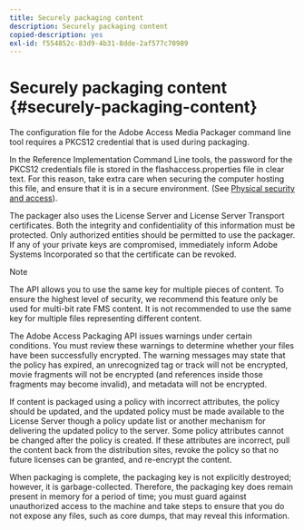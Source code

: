 ```yaml
---
title: Securely packaging content
description: Securely packaging content
copied-description: yes
exl-id: f554852c-83d9-4b31-8dde-2af577c70989
---
```

# Securely packaging content {#securely-packaging-content}

The configuration file for the Adobe Access Media Packager command line tool requires a PKCS12 credential that is used during packaging.

In the Reference Implementation Command Line tools, the password for the PKCS12 credentials file is stored in the flashaccess.properties file in clear text. For this reason, take extra care when securing the computer hosting this file, and ensure that it is in a secure environment. (See [Physical security and access](../../aaxs-secure-deployment-guidelines/physical-sec-and-access.md)).

The packager also uses the License Server and License Server Transport certificates. Both the integrity and confidentiality of this information must be protected. Only authorized entities should be permitted to use the packager. If any of your private keys are compromised, immediately inform Adobe Systems Incorporated so that the certificate can be revoked.

>[!NOTE]
>
>The API allows you to use the same key for multiple pieces of content. To ensure the highest level of security, we recommend this feature only be used for multi-bit rate FMS content. It is not recommended to use the same key for multiple files representing different content.

The Adobe Access Packaging API issues warnings under certain conditions. You must review these warnings to determine whether your files have been successfully encrypted. The warning messages may state that the policy has expired, an unrecognized tag or track will not be encrypted, movie fragments will not be encrypted (and references inside those fragments may become invalid), and metadata will not be encrypted.

If content is packaged using a policy with incorrect attributes, the policy should be updated, and the updated policy must be made available to the License Server though a policy update list or another mechanism for delivering the updated policy to the server. Some policy attributes cannot be changed after the policy is created. If these attributes are incorrect, pull the content back from the distribution sites, revoke the policy so that no future licenses can be granted, and re-encrypt the content.

When packaging is complete, the packaging key is not explicitly destroyed; however, it is garbage-collected. Therefore, the packaging key does remain present in memory for a period of time; you must guard against unauthorized access to the machine and take steps to ensure that you do not expose any files, such as core dumps, that may reveal this information.
